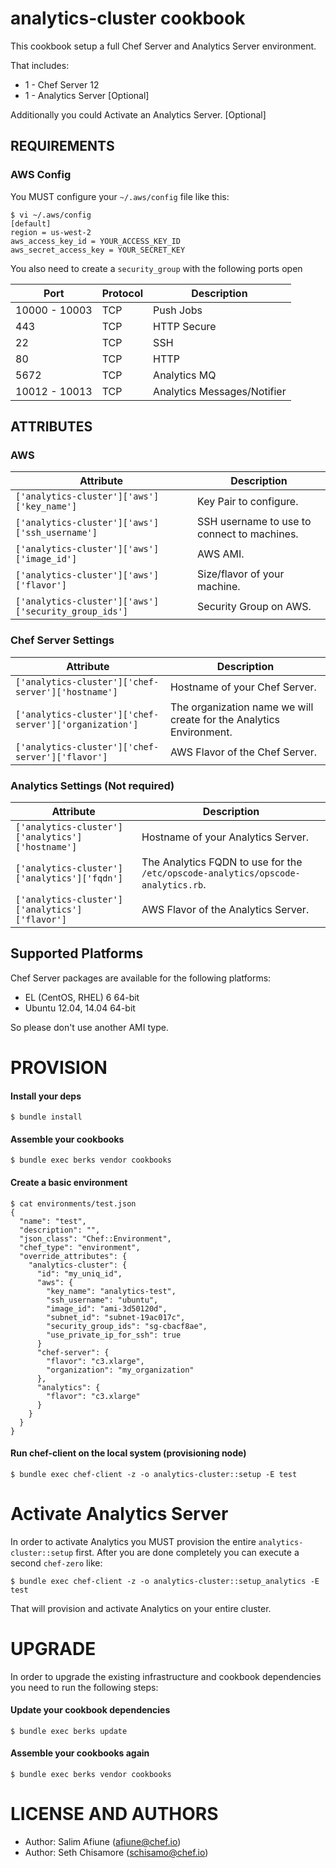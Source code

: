 analytics-cluster cookbook
=========================

This cookbook setup a full Chef Server and Analytics Server environment.

That includes:

*  1 -  Chef Server 12
*  1 -  Analytics Server [Optional]

Additionally you could Activate an Analytics Server. [Optional]

REQUIREMENTS
------------

### AWS Config
You MUST configure your `~/.aws/config` file like this:
```
$ vi ~/.aws/config
[default]
region = us-west-2
aws_access_key_id = YOUR_ACCESS_KEY_ID
aws_secret_access_key = YOUR_SECRET_KEY
```
You also need to create a `security_group` with the following ports open

| Port           | Protocol    | Description                                 |
| -------------- |------------ | ------------------------------------------- |
| 10000 - 10003  | TCP | Push Jobs
| 443            | TCP | HTTP Secure
| 22             | TCP | SSH
| 80             | TCP | HTTP
| 5672           | TCP | Analytics MQ
| 10012 - 10013  | TCP | Analytics Messages/Notifier

ATTRIBUTES
------------

### AWS

| Attribute                                           | Description                                 |
| --------------------------------------------------- | ------------------------------------------- |
| `['analytics-cluster']['aws']['key_name']`           | Key Pair to configure.                      |
| `['analytics-cluster']['aws']['ssh_username']`       | SSH username to use to connect to machines. |
| `['analytics-cluster']['aws']['image_id']`           | AWS AMI.                                    |
| `['analytics-cluster']['aws']['flavor']`             | Size/flavor of your machine.                |
| `['analytics-cluster']['aws']['security_group_ids']` | Security Group on AWS.                      |

### Chef Server Settings

| Attribute                                              | Description                       |
| ------------------------------------------------------ | --------------------------------- |
| `['analytics-cluster']['chef-server']['hostname']`      | Hostname of your Chef Server.     |
| `['analytics-cluster']['chef-server']['organization']`  | The organization name we will create for the Analytics Environment. |
| `['analytics-cluster']['chef-server']['flavor']`        | AWS Flavor of the Chef Server.   |

### Analytics Settings (Not required)

| Attribute                                              | Description                       |
| ------------------------------------------------------ | --------------------------------- |
| `['analytics-cluster']['analytics']['hostname']`      | Hostname of your Analytics Server.     |
| `['analytics-cluster']['analytics']['fqdn']`          | The Analytics FQDN to use for the `/etc/opscode-analytics/opscode-analytics.rb`. |
| `['analytics-cluster']['analytics']['flavor']`        | AWS Flavor of the Analytics Server.   |


Supported Platforms
-------------------

Chef Server packages are available for the following platforms:

* EL (CentOS, RHEL) 6 64-bit
* Ubuntu 12.04, 14.04 64-bit

So please don't use another AMI type.


PROVISION
=========

#### Install your deps

```
$ bundle install
```

#### Assemble your cookbooks

```
$ bundle exec berks vendor cookbooks
```

#### Create a basic environment

```
$ cat environments/test.json
{
  "name": "test",
  "description": "",
  "json_class": "Chef::Environment",
  "chef_type": "environment",
  "override_attributes": {
    "analytics-cluster": {
      "id": "my_uniq_id",
      "aws": {
        "key_name": "analytics-test",
        "ssh_username": "ubuntu",
        "image_id": "ami-3d50120d",
        "subnet_id": "subnet-19ac017c",
        "security_group_ids": "sg-cbacf8ae",
        "use_private_ip_for_ssh": true
      }
      "chef-server": {
        "flavor": "c3.xlarge",
        "organization": "my_organization"
      },
      "analytics": {
        "flavor": "c3.xlarge"
      }
    }
  }
}
```

#### Run chef-client on the local system (provisioning node)

```
$ bundle exec chef-client -z -o analytics-cluster::setup -E test
```

Activate Analytics Server
========
In order to activate Analytics you MUST provision the entire `analytics-cluster::setup` first. After you are done completely you can execute a second `chef-zero` like:
```
$ bundle exec chef-client -z -o analytics-cluster::setup_analytics -E test
```

That will provision and activate Analytics on your entire cluster.

UPGRADE
========
In order to upgrade the existing infrastructure and cookbook dependencies you need to run the following steps:

#### Update your cookbook dependencies
```
$ bundle exec berks update
```
#### Assemble your cookbooks again

```
$ bundle exec berks vendor cookbooks
```

LICENSE AND AUTHORS
===================
- Author: Salim Afiune (<afiune@chef.io>)
- Author: Seth Chisamore (<schisamo@chef.io>)
